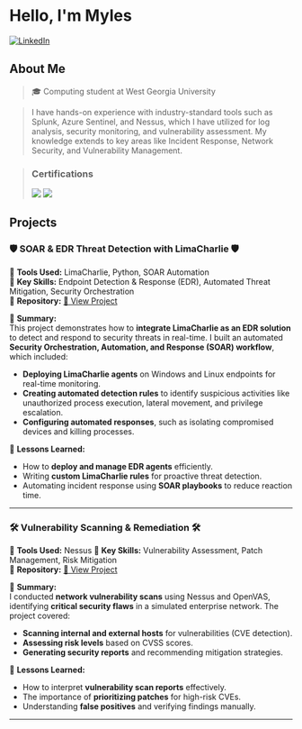 # Hello, I'm Myles 

[![LinkedIn](https://img.shields.io/badge/LinkedIn-Connect-blue?style=flat-square&logo=linkedin)](https://www.linkedin.com/in/milesmaxie/)

## About Me  

> 🎓 Computing student at West Georgia University 

> I have hands-on experience with industry-standard tools such as Splunk, Azure Sentinel, and Nessus, which I have utilized for log analysis, security monitoring, and vulnerability assessment. My knowledge extends to key areas like Incident Response, Network Security, and Vulnerability Management.

> ### Certifications
> <img src="https://img.shields.io/badge/-Security%2B-FF0000?&style=for--badge&logo=CompTIA&logoColor=white" />
> <img src="https://img.shields.io/badge/-Network%2B-007ACC?&style=for--badge&logo=CompTIA&logoColor=white" />


## Projects  


### 🛡️ **SOAR & EDR Threat Detection with LimaCharlie**  🛡️
🔹 **Tools Used:** LimaCharlie, Python, SOAR Automation  
🔹 **Key Skills:** Endpoint Detection & Response (EDR), Automated Threat Mitigation, Security Orchestration  
🔹 **Repository:** [🔗 View Project](#)  

📝 **Summary:**  
This project demonstrates how to **integrate LimaCharlie as an EDR solution** to detect and respond to security threats in real-time. I built an automated **Security Orchestration, Automation, and Response (SOAR) workflow**, which included:  

- **Deploying LimaCharlie agents** on Windows and Linux endpoints for real-time monitoring.  
- **Creating automated detection rules** to identify suspicious activities like unauthorized process execution, lateral movement, and privilege escalation.  
- **Configuring automated responses**, such as isolating compromised devices and killing processes.

📌 **Lessons Learned:**  
- How to **deploy and manage EDR agents** efficiently.  
- Writing **custom LimaCharlie rules** for proactive threat detection.  
- Automating incident response using **SOAR playbooks** to reduce reaction time.  
---

### 🛠️ **Vulnerability Scanning & Remediation**  🛠️
🔹 **Tools Used:** Nessus
🔹 **Key Skills:** Vulnerability Assessment, Patch Management, Risk Mitigation  
🔹 **Repository:** [🔗 View Project](#)  

📝 **Summary:**  
I conducted **network vulnerability scans** using Nessus and OpenVAS, identifying **critical security flaws** in a simulated enterprise network. The project covered:  

- **Scanning internal and external hosts** for vulnerabilities (CVE detection).  
- **Assessing risk levels** based on CVSS scores.  
- **Generating security reports** and recommending mitigation strategies.  

📌 **Lessons Learned:**  
- How to interpret **vulnerability scan reports** effectively.  
- The importance of **prioritizing patches** for high-risk CVEs.  
- Understanding **false positives** and verifying findings manually.  

---



